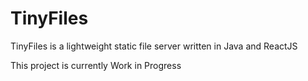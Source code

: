 # TinyFiles

TinyFiles is a lightweight static file server written in Java and ReactJS

This project is currently Work in Progress
